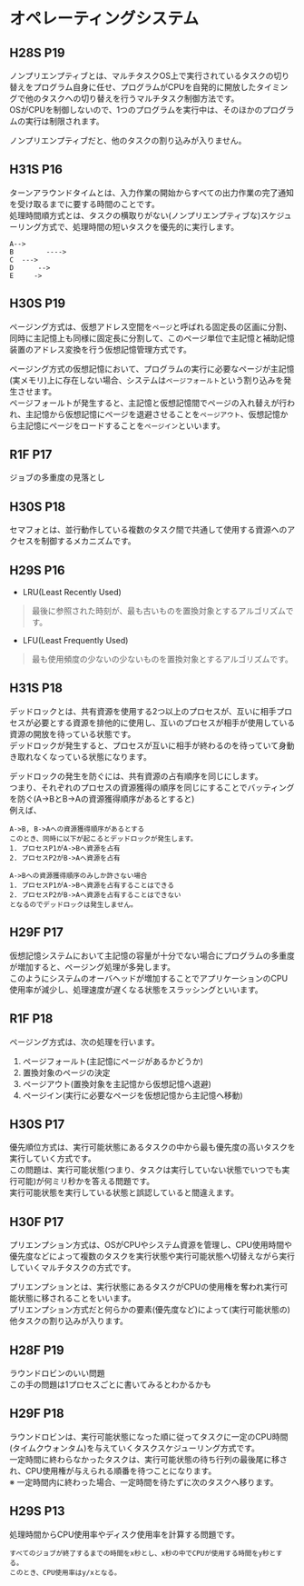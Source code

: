 # オペレーティングシステム
## H28S P19
ノンプリエンプティブとは、マルチタスクOS上で実行されているタスクの切り替えをプログラム自身に任せ、プログラムがCPUを自発的に開放したタイミングで他のタスクへの切り替えを行うマルチタスク制御方法です。  
OSがCPUを制御しないので、1つのプログラムを実行中は、そのほかのプログラムの実行は制限されます。  
  
ノンプリエンプティブだと、他のタスクの割り込みが入りません。

## H31S P16
ターンアラウンドタイムとは、入力作業の開始からすべての出力作業の完了通知を受け取るまでに要する時間のことです。  
処理時間順方式とは、タスクの横取りがない(ノンプリエンプティブな)スケジューリング方式で、処理時間の短いタスクを優先的に実行します。
```
A-->
B        ---->
C  --->
D      -->
E     ->
```

## H30S P19
ページング方式は、仮想アドレス空間を`ページ`と呼ばれる固定長の区画に分割、同時に主記憶上も同様に固定長に分割して、このページ単位で主記憶と補助記憶装置のアドレス変換を行う仮想記憶管理方式です。  
  
ページング方式の仮想記憶において、プログラムの実行に必要なページが主記憶(実メモリ)上に存在しない場合、システムは`ページフォールト`という割り込みを発生させます。  
ページフォールトが発生すると、主記憶と仮想記憶間でページの入れ替えが行われ、主記憶から仮想記憶にページを退避させることを`ページアウト`、仮想記憶から主記憶にページをロードすることを`ページイン`といいます。

## R1F P17
ジョブの多重度の見落とし

## H30S P18
セマフォとは、並行動作している複数のタスク間で共通して使用する資源へのアクセスを制御するメカニズムです。

## H29S P16
- LRU(Least Recently Used)
> 最後に参照された時刻が、最も古いものを置換対象とするアルゴリズムです。
- LFU(Least Frequently Used)
> 最も使用頻度の少ないの少ないものを置換対象とするアルゴリズムです。

## H31S P18
デッドロックとは、共有資源を使用する2つ以上のプロセスが、互いに相手プロセスが必要とする資源を排他的に使用し、互いのプロセスが相手が使用している資源の開放を待っている状態です。  
デッドロックが発生すると、プロセスが互いに相手が終わるのを待っていて身動き取れなくなっている状態になります。  
  
デッドロックの発生を防ぐには、共有資源の占有順序を同じにします。  
つまり、それぞれのプロセスの資源獲得の順序を同じにすることでバッティングを防ぐ(A->BとB->Aの資源獲得順序があるとすると)  
例えば、
```
A->B, B->Aへの資源獲得順序があるとする
このとき、同時に以下が起こるとデッドロックが発生します。
1. プロセスP1がA->Bへ資源を占有
2. プロセスP2がB->Aへ資源を占有

A->Bへの資源獲得順序のみしか許さない場合
1. プロセスP1がA->Bへ資源を占有することはできる
2. プロセスP2がB->Aへ資源を占有することはできない
となるのでデッドロックは発生しません。
```

## H29F P17
仮想記憶システムにおいて主記憶の容量が十分でない場合にプログラムの多重度が増加すると、ページング処理が多発します。  
このようにシステムのオーバヘッドが増加することでアプリケーションのCPU使用率が減少し、処理速度が遅くなる状態をスラッシングといいます。

## R1F P18
ページング方式は、次の処理を行います。
1. ページフォールト(主記憶にページがあるかどうか)
2. 置換対象のページの決定
3. ページアウト(置換対象を主記憶から仮想記憶へ退避)
4. ページイン(実行に必要なページを仮想記憶から主記憶へ移動)

## H30S P17
優先順位方式は、実行可能状態にあるタスクの中から最も優先度の高いタスクを実行していく方式です。  
この問題は、実行可能状態(つまり、タスクは実行していない状態でいつでも実行可能)が何ミリ秒かを答える問題です。  
実行可能状態を実行している状態と誤認していると間違えます。

## H30F P17
プリエンプション方式は、OSがCPUやシステム資源を管理し、CPU使用時間や優先度などによって複数のタスクを実行状態や実行可能状態へ切替えながら実行していくマルチタスクの方式です。  
  
プリエンプションとは、実行状態にあるタスクがCPUの使用権を奪われ実行可能状態に移されることをいいます。  
プリエンプション方式だと何らかの要素(優先度など)によって(実行可能状態の)他タスクの割り込みが入ります。

## H28F P19
ラウンドロビンのいい問題  
この手の問題は1プロセスごとに書いてみるとわかるかも

## H29F P18
ラウンドロビンは、実行可能状態になった順に従ってタスクに一定のCPU時間(タイムクウォンタム)を与えていくタスクスケジューリング方式です。  
一定時間に終わらなかったタスクは、実行可能状態の待ち行列の最後尾に移され、CPU使用権が与えられる順番を待つことになります。  
※ 一定時間内に終わった場合、一定時間を待たずに次のタスクへ移ります。

## H29S P13
処理時間からCPU使用率やディスク使用率を計算する問題です。
```
すべてのジョブが終了するまでの時間をx秒とし、x秒の中でCPUが使用する時間をy秒とする。
このとき、CPU使用率はy/xとなる。
```
